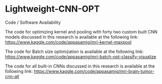 # Lightweight-CNN-OPT
Code / Software Availability 

The code for optimizing kernel and pooling with forty two custom built CNN models discussed in this research is available at the following link: 
https://www.kaggle.com/code/appasamig/mri-kernel-maxpool

The code for Batch size optimization is available at the following link:
https://www.kaggle.com/code/appasamig/mri-batch-opt-classify-visualize

The code for all built-in CNNs discussed in this research is available at the following link:
https://www.kaggle.com/code/appasamig/mri-brain-tumor-cnn-all

